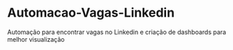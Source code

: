 # Automacao-Vagas-Linkedin
Automação para encontrar vagas no Linkedin e criação de dashboards para melhor visualização

